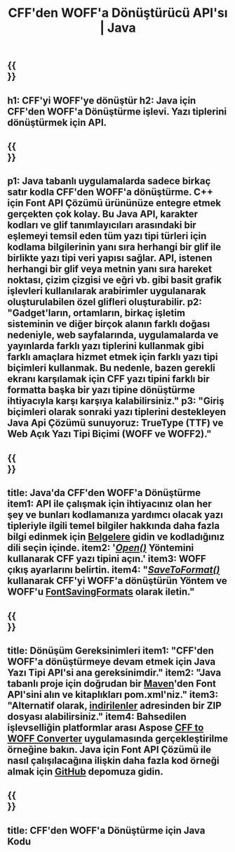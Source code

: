 ﻿---
translation: true
template: /_templates/conversion-child-java.md
title: CFF'den WOFF'a Dönüştürücü API'sı | Java
description: Windows ve Linux'ta Java API kullanarak CFF'yi WOFF'a dönüştürün. Bu yerel CFF'yi WOFF yazı tipi dönüştürme işlevini kendi çözümünüze entegre edin.
keywords: cff'den java api'ye, cff2woff java çözümüne, cff'den java'ya
url: /java/conversion/cff-to-woff/
family: font
platformtag: java
feature: conversion
otherformats: TTF WOFF2
---

{{<section banner>}}
---
h1: CFF'yi WOFF'ye dönüştür
h2: Java için CFF'den WOFF'a Dönüştürme işlevi. Yazı tiplerini dönüştürmek için API.
---

{{<section overview>}}
---
p1: Java tabanlı uygulamalarda sadece birkaç satır kodla CFF'den WOFF'a dönüştürme. С++ için Font API Çözümü ürününüze entegre etmek gerçekten çok kolay. Bu Java API, karakter kodları ve glif tanımlayıcıları arasındaki bir eşlemeyi temsil eden tüm yazı tipi türleri için kodlama bilgilerinin yanı sıra herhangi bir glif ile birlikte yazı tipi veri yapısı sağlar. API, istenen herhangi bir glif veya metnin yanı sıra hareket noktası, çizim çizgisi ve eğri vb. gibi basit grafik işlevleri kullanılarak arabirimler uygulanarak oluşturulabilen özel glifleri oluşturabilir.
p2: "Gadget'ların, ortamların, birkaç işletim sisteminin ve diğer birçok alanın farklı doğası nedeniyle, web sayfalarında, uygulamalarda ve yayınlarda farklı yazı tiplerini kullanmak gibi farklı amaçlara hizmet etmek için farklı yazı tipi biçimleri kullanmak. Bu nedenle, bazen gerekli ekranı karşılamak için CFF yazı tipini farklı bir formatta başka bir yazı tipine dönüştürme ihtiyacıyla karşı karşıya kalabilirsiniz."
p3: "Giriş biçimleri olarak sonraki yazı tiplerini destekleyen Java Api Çözümü sunuyoruz: TrueType (TTF) ve Web Açık Yazı Tipi Biçimi (WOFF ve WOFF2)."
---

{{<section feature1>}}
---
title: Java'da CFF'den WOFF'a Dönüştürme
item1: API ile çalışmak için ihtiyacınız olan her şey ve bunları kodlamanıza yardımcı olacak yazı tipleriyle ilgili temel bilgiler hakkında daha fazla bilgi edinmek için [Belgelere](https://docs.aspose.com/font/) gidin ve kodladığınız dili seçin içinde.
item2: '[*Open()*](https://reference.aspose.com/font/java/com.aspose.font/Font#open-com.aspose.font.FontDefinition-) Yöntemini kullanarak CFF yazı tipini açın.'
item3: WOFF çıkış ayarlarını belirtin.
item4: "[*SaveToFormat()*](https://reference.aspose.com/font/java/com.aspose.font/Font#saveToFormat-java.io.OutputStream-com.aspose.font.FontSavingFormats-) kullanarak CFF'yi WOFF'a dönüştürün Yöntem ve WOFF'u [FontSavingFormats](https://reference.aspose.com/font/java/com.aspose.font/FontSavingFormats) olarak iletin."
---

{{<section feature2>}}
---
title: Dönüşüm Gereksinimleri
item1: "CFF'den WOFF'a dönüştürmeye devam etmek için Java Yazı Tipi API'si ana gereksinimdir."
item2: "Java tabanlı proje için doğrudan bir [Maven](https://repository.aspose.com/webapp/#/artifacts/browse/tree/General/repo/com/aspose/aspose-font)'den Font API'sini alın ve kitaplıkları pom.xml'niz."
item3: "Alternatif olarak, [indirilenler](https://downloads.aspose.com/font/java) adresinden bir ZIP dosyası alabilirsiniz."
item4: Bahsedilen işlevselliğin platformlar arası Aspose [CFF to WOFF Converter](https://products.aspose.app/font/conversion/cff-to-woff) uygulamasında gerçekleştirilme örneğine bakın. Java için Font API Çözümü ile nasıl çalışılacağına ilişkin daha fazla kod örneği almak için [GitHub](https://github.com/aspose-font/Aspose.Font-Documentation/tree/master/java-examples) depomuza gidin.
---

{{<section codeexample>}}
---
title: CFF'den WOFF'a Dönüştürme için Java Kodu
---

